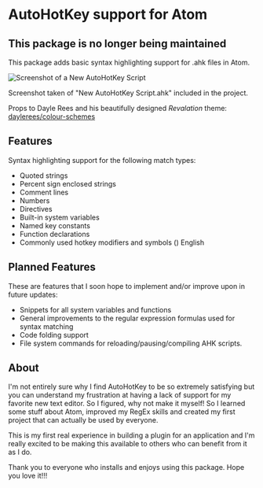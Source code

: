 # AutoHotKey support for Atom

## This package is no longer being maintained

This package adds basic syntax highlighting support for .ahk files in Atom.

![Screenshot of a New AutoHotKey Script](screenshot.png)

Screenshot taken of "New AutoHotKey Script.ahk" included in the project.  

Props to Dayle Rees and his beautifully designed *Revalation* theme: [daylerees/colour-schemes](https://github.com/daylerees/colour-schemes "daylerees/colour-schemes") 


## Features
Syntax highlighting support for the following match types:
* Quoted strings
* Percent sign enclosed strings
* Comment lines
* Numbers
* Directives
* Built-in system variables
* Named key constants
* Function declarations
* Commonly used hotkey modifiers and symbols () English

## Planned Features
These are features that I soon hope to implement and/or improve upon in future updates:
* Snippets for all system variables and functions
* General improvements to the regular expression formulas used for syntax matching
* Code folding support
* File system commands for reloading/pausing/compiling AHK scripts.

## About
I'm not entirely sure why I find AutoHotKey to be so extremely satisfying but you can understand my frustration at having a lack of support for my favorite new text editor.  So I figured, why not make it myself!  So I learned some stuff about Atom, improved my RegEx skills and created my first project that can actually be used by everyone.  

This is my first real experience in building a plugin for an application and I'm really excited to be making this available to others who can benefit from it as I do.

Thank you to everyone who installs and enjoys using this package.  Hope you love it!!!

